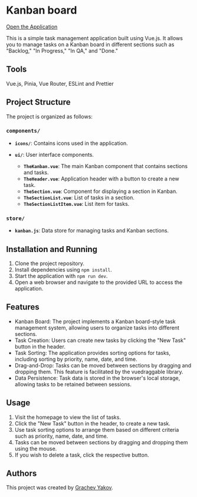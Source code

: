 # Kanban board

[Open the Application](https://gra4evyakov.github.io/kanban/)

This is a simple task management application built using Vue.js. It allows you to manage tasks on a Kanban board in different sections such as "Backlog," "In Progress," "In QA," and "Done."

## Tools

Vue.js, Pinia, Vue Router, ESLint and Prettier

## Project Structure

The project is organized as follows:

### `components/`

- **`icons/`**: Contains icons used in the application.
- **`ui/`**: User interface components.

    - **`TheKanban.vue`**: The main Kanban component that contains sections and tasks.
    - **`TheHeader.vue`**: Application header with a button to create a new task.
    - **`TheSection.vue`**: Component for displaying a section in Kanban.
    - **`TheSectionList.vue`**: List of tasks in a section.
    - **`TheSectionListItem.vue`**: List item for tasks.

### `store/`

- **`kanban.js`**: Data store for managing tasks and Kanban sections.

## Installation and Running

1. Clone the project repository.
2. Install dependencies using `npm install`.
3. Start the application with `npm run dev`.
4. Open a web browser and navigate to the provided URL to access the application.

## Features

- Kanban Board: The project implements a Kanban board-style task management system, allowing users to organize tasks into different sections.
- Task Creation: Users can create new tasks by clicking the "New Task" button in the header.
- Task Sorting: The application provides sorting options for tasks, including sorting by priority, name, date, and time.
- Drag-and-Drop: Tasks can be moved between sections by dragging and dropping them. This feature is facilitated by the vuedraggable library.
- Data Persistence: Task data is stored in the browser's local storage, allowing tasks to be retained between sessions.

## Usage

1. Visit the homepage to view the list of tasks.
2. Click the "New Task" button in the header, to create a new task.
3. Use task sorting options to arrange them based on different criteria such as priority, name, date, and time.
4. Tasks can be moved between sections by dragging and dropping them using the mouse.
5. If you wish to delete a task, click the respective button.

## Authors

This project was created by [Grachev Yakov](https://github.com/gra4evyakov).
